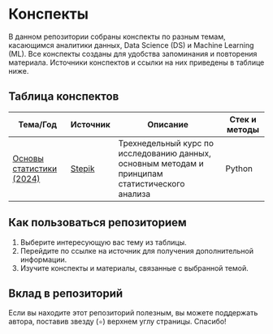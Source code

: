 # Конспекты

В данном репозитории собраны конспекты по разным темам, касающимся аналитики данных, Data Science (DS) и Machine Learning (ML). Все конспекты созданы для удобства запоминания и повторения материала. Источники конспектов и ссылки на них приведены в таблице ниже.

## Таблица конспектов

| Тема/Год               | Источник                                      | Описание                                                                 | Стек и методы |
|------------------------|-----------------------------------------------|-------------------------------------------------------------------------|---------------|
| [Основы статистики (2024)](https://github.com/olbecute/data-science-notes/blob/main/%D0%9E%D1%81%D0%BD%D0%BE%D0%B2%D1%8B%20%D1%81%D1%82%D0%B0%D1%82%D0%B8%D1%81%D1%82%D0%B8%D0%BA%D0%B8%20Stepik.ipynb) | [Stepik](https://stepik.org/course/76/syllabus) | Трехнедельный курс по исследованию данных, основным методам и принципам статистического анализа | Python        |

## Как пользоваться репозиторием

1. Выберите интересующую вас тему из таблицы.
2. Перейдите по ссылке на источник для получения дополнительной информации.
3. Изучите конспекты и материалы, связанные с выбранной темой.

## Вклад в репозиторий

Если вы находите этот репозиторий полезным, вы можете поддержать автора, поставив звезду (`⭐️`) верхнем углу страницы. Спасибо!
